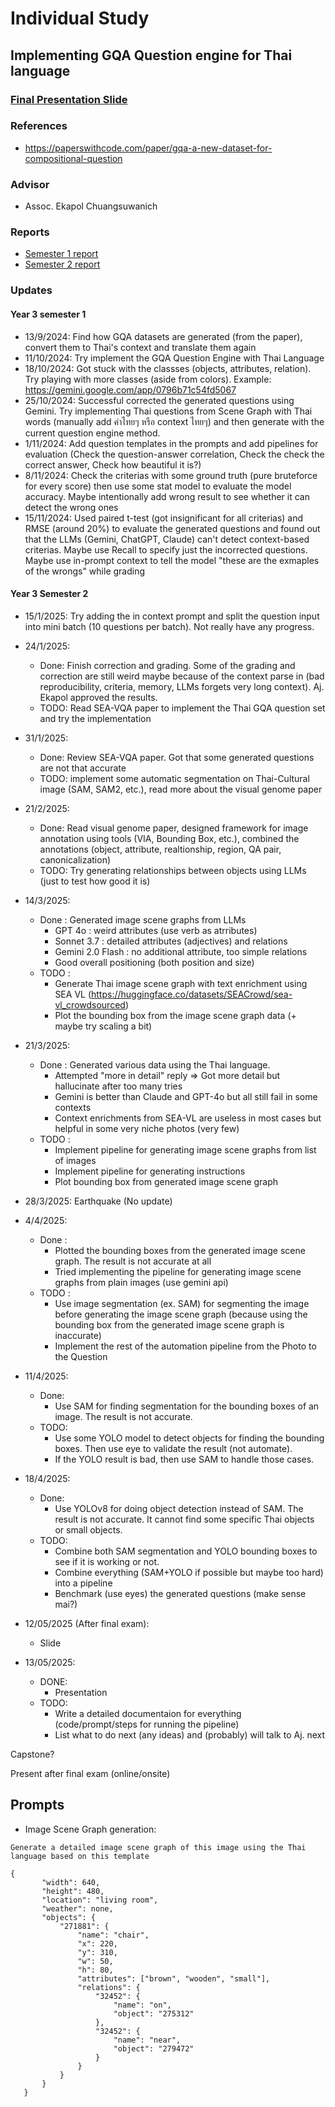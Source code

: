 # Individual Study

## Implementing GQA Question engine for Thai language

### [Final Presentation Slide](https://docs.google.com/presentation/d/1aU7nGrlz9hOWeAyrhA-63w8jmNGYY1dNA_LiVluOIXI/edit#slide=id.g3211a13ede1_0_171)

### References

- https://paperswithcode.com/paper/gqa-a-new-dataset-for-compositional-question

### Advisor

- Assoc. Ekapol Chuangsuwanich

### Reports

- [Semester 1 report](https://docs.google.com/document/d/13lc5IbdQh5jjwDDPc_1fTkfclUWYRmRs9VRCPYoRFsc/edit?usp=sharing)
- [Semester 2 report](https://docs.google.com/document/d/1orgQmQnmjxz6QXle6dZQsBUTEgMlME6XUlAAQIvALYE/edit?tab=t.0)

### Updates

#### Year 3 semester 1

- 13/9/2024: Find how GQA datasets are generated (from the paper), convert them to Thai's context and translate them again
- 11/10/2024: Try implement the GQA Question Engine with Thai Language
- 18/10/2024: Got stuck with the classses (objects, attributes, relation). Try playing with more classes (aside from colors). Example: https://gemini.google.com/app/0796b71c54fd5067
- 25/10/2024: Successful corrected the generated questions using Gemini. Try implementing Thai questions from Scene Graph with Thai words (manually add คำไทยๆ หรือ context ไทยๆ) and then generate with the current question engine method.
- 1/11/2024: Add question templates in the prompts and add pipelines for evaluation (Check the question-answer correlation, Check the check the correct answer, Check how beautiful it is?)
- 8/11/2024: Check the criterias with some ground truth (pure bruteforce for every score) then use some stat model to evaluate the model accuracy. Maybe intentionally add wrong result to see whether it can detect the wrong ones
- 15/11/2024: Used paired t-test (got insignificant for all criterias) and RMSE (around 20%) to evaluate the generated questions and found out that the LLMs (Gemini, ChatGPT, Claude) can't detect context-based criterias. Maybe use Recall to specify just the incorrected questions. Maybe use in-prompt context to tell the model "these are the exmaples of the wrongs" while grading

#### Year 3 Semester 2

- 15/1/2025: Try adding the in context prompt and split the question input into mini batch (10 questions per batch). Not really have any progress.

- 24/1/2025:

  - Done: Finish correction and grading. Some of the grading and correction are still weird maybe because of the context parse in (bad reproducibility, criteria, memory, LLMs forgets very long context). Aj. Ekapol approved the results.
  - TODO: Read SEA-VQA paper to implement the Thai GQA question set and try the implementation

- 31/1/2025:

  - Done: Review SEA-VQA paper. Got that some generated questions are not that accurate
  - TODO: implement some automatic segmentation on Thai-Cultural image (SAM, SAM2, etc.), read more about the visual genome paper

- 21/2/2025:

  - Done: Read visual genome paper, designed framework for image annotation using tools (VIA, Bounding Box, etc.), combined the annotations (object, attribute, realtionship, region, QA pair, canonicalization)
  - TODO: Try generating relationships between objects using LLMs (just to test how good it is)

- 14/3/2025:

  - Done : Generated image scene graphs from LLMs
    - GPT 4o : weird attributes (use verb as atrributes)
    - Sonnet 3.7 : detailed attributes (adjectives) and relations
    - Gemini 2.0 Flash : no additional attribute, too simple relations
    - Good overall positioning (both position and size)
  - TODO :
    - Generate Thai image scene graph with text enrichment using SEA VL (https://huggingface.co/datasets/SEACrowd/sea-vl_crowdsourced)
    - Plot the bounding box from the image scene graph data (+ maybe try scaling a bit)

- 21/3/2025:

  - Done : Generated various data using the Thai language.
    - Attempted "more in detail" reply => Got more detail but hallucinate after too many tries
    - Gemini is better than Claude and GPT-4o but all still fail in some contexts
    - Context enrichments from SEA-VL are useless in most cases but helpful in some very niche photos (very few)
  - TODO :
    - Implement pipeline for generating image scene graphs from list of images
    - Implement pipeline for generating instructions
    - Plot bounding box from generated image scene graph

- 28/3/2025: Earthquake (No update)

- 4/4/2025:
  - Done :
    - Plotted the bounding boxes from the generated image scene graph. The result is not accurate at all
    - Tried implementing the pipeline for generating image scene graphs from plain images (use gemini api)
  - TODO :
    - Use image segmentation (ex. SAM) for segmenting the image before generating the image scene graph (because using the bounding box from the generated image scene graph is inaccurate)
    - Implement the rest of the automation pipeline from the Photo to the Question
- 11/4/2025:
  - Done:
    - Use SAM for finding segmentation for the bounding boxes of an image. The result is not accurate.
  - TODO:
    - Use some YOLO model to detect objects for finding the bounding boxes. Then use eye to validate the result (not automate).
    - If the YOLO result is bad, then use SAM to handle those cases.
- 18/4/2025:
  - Done:
    - Use YOLOv8 for doing object detection instead of SAM. The result is not accurate. It cannot find some specific Thai objects or small objects.
  - TODO:
    - Combine both SAM segmentation and YOLO bounding boxes to see if it is working or not.
    - Combine everything (SAM+YOLO if possible but maybe too hard) into a pipeline
    - Benchmark (use eyes) the generated questions (make sense mai?)
- 12/05/2025 (After final exam):

  - Slide

- 13/05/2025:
  - DONE:
    - Presentation
  - TODO:
    - Write a detailed documentaion for everything (code/prompt/steps for running the pipeline)
    - List what to do next (any ideas) and (probably) will talk to Aj. next

Capstone?

Present after final exam (online/onsite)

## Prompts

- Image Scene Graph generation:

```
Generate a detailed image scene graph of this image using the Thai language based on this template

{
       "width": 640,
       "height": 480,
       "location": "living room",
       "weather": none,
       "objects": {
           "271881": {
               "name": "chair",
               "x": 220,
               "y": 310,
               "w": 50,
               "h": 80,
               "attributes": ["brown", "wooden", "small"],
               "relations": {
                   "32452": {
                       "name": "on",
                       "object": "275312"
                   },
                   "32452": {
                       "name": "near",
                       "object": "279472"
                   }
               }
           }
       }
   }
```
